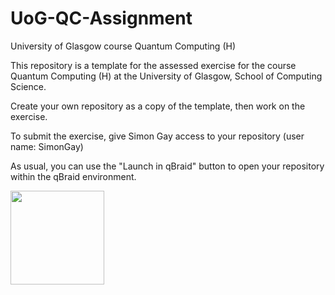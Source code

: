# UoG-QC-Assignment
University of Glasgow course Quantum Computing (H)

This repository is a template for the assessed exercise for the course Quantum Computing (H) at the University of Glasgow, School of Computing Science.

Create your own repository as a copy of the template, then work on the exercise.

To submit the exercise, give Simon Gay access to your repository (user name: SimonGay)

As usual, you can use the "Launch in qBraid" button to open your repository within the qBraid environment.

[<img src="https://qbraid-static.s3.amazonaws.com/logos/Launch_on_qBraid_white.png" width="150">](https://account.qbraid.com?gitHubUrl=https://github.com/AndreiBoghean/UoG-QC-Assignment.git)

